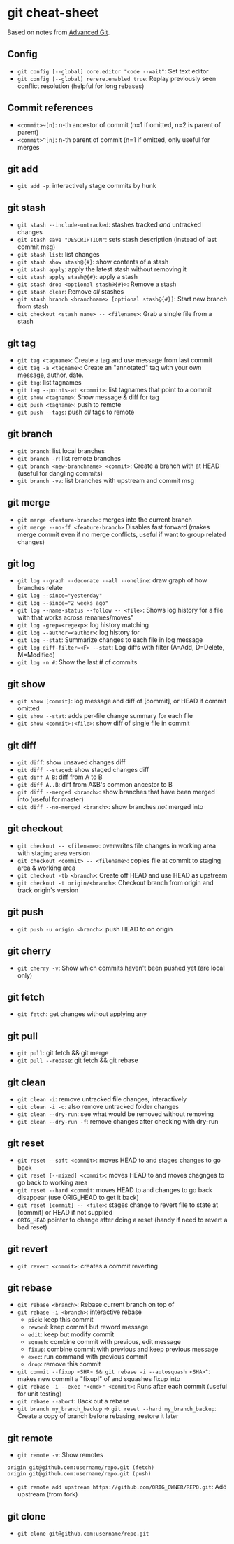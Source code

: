 # git cheat-sheet

Based on notes from [Advanced Git](https://github.com/nnja/advanced-git/blob/master/presentation/slides.pdf).

## Config

- `git config [--global] core.editor "code --wait"`: Set text editor
- `git config [--global] rerere.enabled true`: Replay previously seen conflict resolution (helpful for long rebases)

## Commit references

- `<commit>~[n]`: n-th ancestor of commit (n=1 if omitted, n=2 is parent of parent)
- `<commit>^[n]`: n-th parent of commit (n=1 if omitted, only useful for merges

## git add

- `git add -p`: interactively stage commits by hunk

## git stash

- `git stash --include-untracked`: stashes tracked *and* untracked changes
- `git stash save "DESCRIPTION"`: sets stash description (instead of last commit msg)
- `git stash list`: list changes
- `git stash show stash@{#}`: show contents of a stash
- `git stash apply`: apply the latest stash without removing it
- `git stash apply stash@{#}`: apply a stash
- `git stash drop <optional stash@{#}>`: Remove a stash
- `git stash clear`: Remove *all* stashes
- `git stash branch <branchname> [optional stash@{#}]`: Start new branch from stash
- `git checkout <stash name> -- <filename>`: Grab a single file from a stash

## git tag

- `git tag <tagname>`: Create a tag and use message from last commit
- `git tag -a <tagname>`: Create an "annotated" tag with your own message, author, date.
- `git tag`: list tagnames
- `git tag --points-at <commit>`: list tagnames that point to a commit
- `git show <tagname>`: Show message & diff for tag
- `git push <tagname>`: push <tagname> to remote
- `git push --tags`: push *all* tags to remote

## git branch

- `git branch`: list local branches
- `git branch -r`: list remote branches
- `git branch <new-branchname> <commit>`: Create a branch with <commit> at HEAD (useful for dangling commits)
- `git branch -vv`: list branches with upstream and commit msg

## git merge

- `git merge <feature-branch>`: merges <feature-branch> into the current branch
- `git merge --no-ff <feature-branch>` Disables fast forward (makes merge commit even if no merge conflicts, useful if want to group related changes)

## git log

- `git log --graph --decorate --all --oneline`: draw graph of how branches relate
- `git log --since="yesterday"`
- `git log --since="2 weeks ago"`
- `git log --name-status --follow -- <file>`: Shows log history for a file with that works across renames/moves"
- `git log -grep=<regexp>`: log history matching <regexp>
- `git log --author=<author>`: log history for <author>
- `git log --stat`: Summarize changes to each file in log message
- `git log diff-filter=<F> --stat`: Log diffs with filter (A=Add, D=Delete, M=Modified)
- `git log -n #`: Show the last # of commits

## git show

- `git show [commit]`: log message and diff of [commit], or HEAD if commit omitted
- `git show --stat`: adds per-file change summary for each file
- `git show <commit>:<file>`: show diff of single file in commit

## git diff

- `git diff`: show unsaved changes diff
- `git diff --staged`: show staged changes diff
- `git diff A B`: diff from A to B
- `git diff A..B`: diff from A&B's common ancestor to B
- `git diff --merged <branch>`: show branches that have been merged into <branch> (useful for master)
- `git diff --no-merged <branch>`: show branches *not* merged into <branch>

## git checkout

- `git checkout -- <filename>`: overwrites file changes in working area with staging area version
- `git checkout <commit> -- <filename>`: copies file at commit to staging area & working area
- `git checkout -tb <branch>`: Create <branch> off HEAD and use HEAD as upstream
- `git checkout -t origin/<branch>`: Checkout branch from origin and track origin's version

## git push

- `git push -u origin <branch>`: push HEAD to <branch> on origin

## git cherry

- `git cherry -v`: Show which commits haven't been pushed yet (are local only)

## git fetch

- `git fetch`: get changes without applying any

## git pull

- `git pull`: git fetch && git merge
- `git pull --rebase`: git fetch && git rebase

## git clean

- `git clean -i`: remove untracked file changes, interactively
- `git clean -i -d`: also remove untracked folder changes
- `git clean --dry-run`: see what would be removed without removing
- `git clean --dry-run -f`: remove changes after checking with dry-run

## git reset

- `git reset --soft <commit>`: moves HEAD to <commit> and stages changes to go back
- `git reset [--mixed] <commit>`: moves HEAD to <commit> and moves chagnges to go back to working area
- `git reset --hard <commit`: moves HEAD to <commit> and changes to go back disappear (use ORIG_HEAD to get it back)
- `git reset [commit] -- <file>`: stages change to revert file to state at [commit] or HEAD if not supplied
- `ORIG_HEAD` pointer to change after doing a reset (handy if need to revert a bad reset)

## git revert

- `git revert <commit>`: creates a commit reverting <commit>

## git rebase

- `git rebase <branch>`: Rebase current branch on top of <commit>
- `git rebase -i <branch>`: interactive rebase
	* `pick`: keep this commit
	* `reword`: keep commit but reword message
	* `edit`: keep but modify commit
	* `squash`: combine commit with previous, edit message
	* `fixup`: combine commit with previous and keep previous message
	* `exec`: run command with previous commit
	* `drop`: remove this commit
- `git commit --fixup <SHA> && git rebase -i --autosquash <SHA>^`: makes new commit a "fixup!" of <SHA> and squashes fixup into <SHA>
- `git rebase -i --exec "<cmd>" <commit>`: Runs <cmd> after each commit (useful for unit testing)
- `git rebase --abort`: Back out a rebase
- `git branch my_branch_backup` -> `git reset --hard my_branch_backup`: Create a copy of branch before rebasing, restore it later

## git remote

- `git remote -v`: Show remotes
```
origin git@github.com:username/repo.git (fetch)
origin git@github.com:username/repo.git (push)
```
- `git remote add upstream https://github.com/ORIG_OWNER/REPO.git`: Add upstream (from fork)


## git clone

- `git clone git@github.com:username/repo.git`

